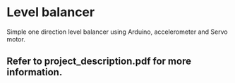 # Level balancer

Simple one direction level balancer using Arduino, accelerometer and Servo motor.

## Refer to project_description.pdf for more information.